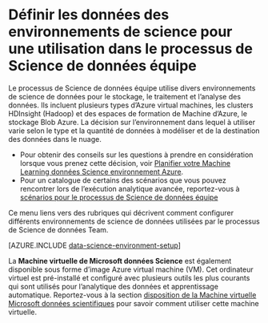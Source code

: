 <properties 
    pageTitle="Configurer des environnements de science de données pour une utilisation dans le processus de Science de données équipe | Azure" 
    description="Définir les données des environnements de science pour une utilisation dans le processus de Science de données équipe" 
    services="machine-learning" 
    documentationCenter="" 
    authors="bradsev" 
    manager="jhubbard" 
    editor="cgronlun"/>

<tags 
    ms.service="machine-learning" 
    ms.workload="data-services" 
    ms.tgt_pltfrm="na" 
    ms.devlang="na" 
    ms.topic="article" 
    ms.date="10/03/2016" 
    ms.author="bradsev" /> 

# <a name="set-up-data-science-environments-for-use-in-the-team-data-science-process"></a>Définir les données des environnements de science pour une utilisation dans le processus de Science de données équipe

Le processus de Science de données équipe utilise divers environnements de science de données pour le stockage, le traitement et l’analyse des données. Ils incluent plusieurs types d’Azure virtual machines, les clusters HDInsight (Hadoop) et des espaces de formation de Machine d’Azure, le stockage Blob Azure. La décision sur l’environnement dans lequel à utiliser varie selon le type et la quantité de données à modéliser et de la destination des données dans le nuage. 

* Pour obtenir des conseils sur les questions à prendre en considération lorsque vous prenez cette décision, voir [Planifier votre Machine Learning données Science environnement Azure](machine-learning-data-science-plan-your-environment.md). 
* Pour un catalogue de certains des scénarios que vous pouvez rencontrer lors de l’exécution analytique avancée, reportez-vous à [scénarios pour le processus de Science de données équipe](machine-learning-data-science-plan-sample-scenarios.md)

Ce menu liens vers des rubriques qui décrivent comment configurer différents environnements de science de données utilisées par le processus de Science de données Team.

[AZURE.INCLUDE [data-science-environment-setup](../../includes/cap-setup-environments.md)]

La **Machine virtuelle de Microsoft données Science** est également disponible sous forme d’image Azure virtual machine (VM). Cet ordinateur virtuel est pré-installé et configuré avec plusieurs outils les plus courants qui sont utilisés pour l’analytique des données et apprentissage automatique. Reportez-vous à la section [disposition de la Machine virtuelle Microsoft données scientifiques](machine-learning-data-science-provision-vm.md) pour savoir comment utiliser cette machine virtuelle.

